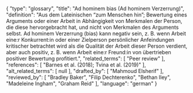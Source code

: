 {
    "type": "glossary",
    "title": "Ad hominem bias (Ad hominem Verzerrung)",
    "definition": "Aus dem Lateinischen “zum Menschen hin”; Bewertung eines Arguments oder einer Arbeit in Abhängigkeit von Merkmalen der Person, die diese hervorgebracht hat, und nicht von Merkmalen des Arguments selbst. Ad hominem Verzerrung (bias) kann negativ sein, z. B. wenn Arbeit eine:r Konkurrent:in oder einer Zielperson persönlicher Anfeindungen kritischer betrachtet wird als die Qualität der Arbeit dieser Person verdient, aber auch positiv, z. B. wenn Arbeit eine:r Freund:in von übertrieben positiver Bewertung profitiert.",
    "related_terms": [
        "Peer review"
    ],
    "references": [
        "Barnes et al. (2018); Tvina et al. (2019)"
    ],
    "alt_related_terms": [
        null
    ],
    "drafted_by": [
        "Mahmoud Elsherif"
    ],
    "reviewed_by": [
        "Bradley Baker",
        "Filip Dechterenko",
        "Bethan Iley",
        "Madeleine Ingham",
        "Graham Reid"
    ],
    "language": "german"
}